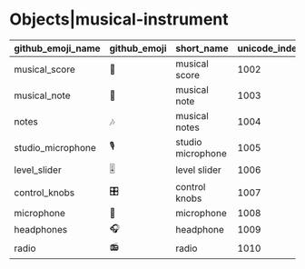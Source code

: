 # Objects|musical-instrument

|github_emoji_name|github_emoji|short_name|unicode_index|
|---|---|---|---|
|musical_score|:musical_score:|musical score|1002|
|musical_note|:musical_note:|musical note|1003|
|notes|:notes:|musical notes|1004|
|studio_microphone|:studio_microphone:|studio microphone|1005|
|level_slider|:level_slider:|level slider|1006|
|control_knobs|:control_knobs:|control knobs|1007|
|microphone|:microphone:|microphone|1008|
|headphones|:headphones:|headphone|1009|
|radio|:radio:|radio|1010|
